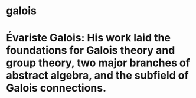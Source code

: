 # galois
# Évariste Galois:  His work laid the foundations for Galois theory and group theory, two major branches of abstract algebra, and the subfield of Galois connections. 


